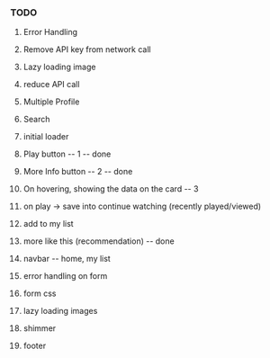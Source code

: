 ### TODO

1. Error Handling
2. Remove API key from network call
3. Lazy loading image
4. reduce API call
5. Multiple Profile
6. Search
7. initial loader
8. Play button -- 1 -- done
9. More Info button -- 2 -- done
10. On hovering, showing the data on the card -- 3
11. on play -> save into continue watching (recently played/viewed)
12. add to my list
13. more like this (recommendation) -- done
14. navbar -- home, my list



1. error handling on form 
2. form css
3. lazy loading images 
4. shimmer
5. footer 